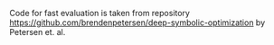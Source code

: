 Code for fast evaluation is taken from repository https://github.com/brendenpetersen/deep-symbolic-optimization
by Petersen et. al.